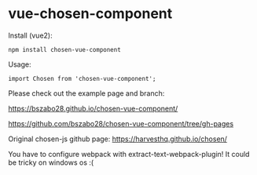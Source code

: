 # vue-chosen-component

Install (vue2):
```
npm install chosen-vue-component
```
Usage:
```
import Chosen from 'chosen-vue-component';
```

Please check out the example page and branch:

https://bszabo28.github.io/chosen-vue-component/

https://github.com/bszabo28/chosen-vue-component/tree/gh-pages

Original chosen-js github page: https://harvesthq.github.io/chosen/

You have to configure webpack with extract-text-webpack-plugin! It could be tricky on windows os :(
